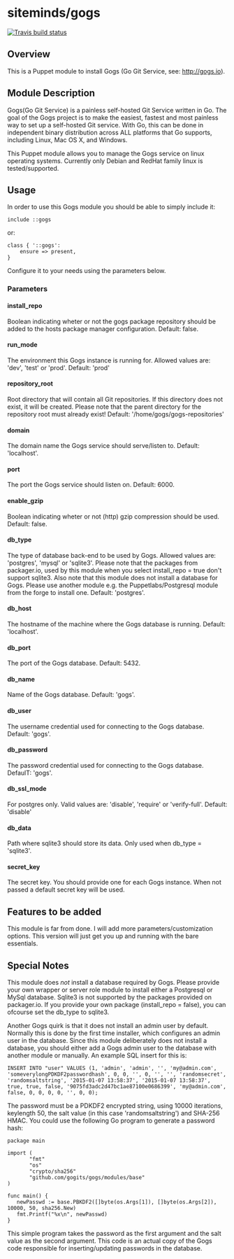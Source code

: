 siteminds/gogs
==============

[![Travis build status](https://api.travis-ci.org/Siteminds/puppet-gogs.svg)](https://travis-ci.org/Siteminds/puppet-gogs)

Overview
--------

This is a Puppet module to install Gogs (Go Git Service, see: <http://gogs.io>).

Module Description
-------------------

Gogs(Go Git Service) is a painless self-hosted Git Service written in Go. The goal of the Gogs
project is to make the easiest, fastest and most painless way to set up a self-hosted Git service.
With Go, this can be done in independent binary distribution across ALL platforms that Go supports,
including Linux, Mac OS X, and Windows.

This Puppet module allows you to manage the Gogs service on linux operating systems. Currently
only Debian and RedHat family linux is tested/supported.

Usage
-----

In order to use this Gogs module you should be able to simply include it:

    include ::gogs
or:

    class { '::gogs':
        ensure => present,
    }

Configure it to your needs using the parameters below.

### Parameters

#### install_repo
  Boolean indicating wheter or not the gogs package repository should be added to the hosts
  package manager configuration. Default: false.

#### run_mode
  The environment this Gogs instance is running for. Allowed values are: 'dev', 'test' or
  'prod'. Default: 'prod'

#### repository_root
  Root directory that will contain all Git repositories. If this directory does not exist,
  it will be created. Please note that the parent directory for the repository root must
  already exist! Default: '/home/gogs/gogs-repositories'

#### domain
  The domain name the Gogs service should serve/listen to. Default: 'localhost'.

#### port
  The port the Gogs service should listen on. Default: 6000.

#### enable_gzip
  Boolean indicating wheter or not (http) gzip compression should be used. Default: false.

#### db_type
  The type of database back-end to be used by Gogs. Allowed values are: 'postgres', 'mysql'
  or 'sqlite3'. Please note that the packages from packager.io, used by this module when you
  select install_repo = true don't support sqlite3.
  Also note that this module does not install a database for Gogs. Please use another module
  e.g. the Puppetlabs/Postgresql module from the forge to install one.
  Default: 'postgres'.

#### db_host
  The hostname of the machine where the Gogs database is running. Default: 'localhost'.

#### db_port
  The port of the Gogs database. Default: 5432.

#### db_name
  Name of the Gogs database. Default: 'gogs'.

#### db_user
  The username credential used for connecting to the Gogs database. Default: 'gogs'.

#### db_password
  The password credential used for connecting to the Gogs database. DefaulT: 'gogs'.

#### db_ssl_mode
  For postgres only. Valid values are: 'disable', 'require' or 'verify-full'.
  Default: 'disable'

#### db_data
  Path where sqlite3 should store its data. Only used when db_type = 'sqlite3'.

#### secret_key
  The secret key. You should provide one for each Gogs instance. When not passed a default
  secret key will be used.

Features to be added
--------------------

This module is far from done. I will add more parameters/customization options. This version
will just get you up and running with the bare essentials.

Special Notes
-------------

This module does *not* install a database required by Gogs. Please provide your own wrapper or
server role module to install either a Postgresql or MySql database. Sqlite3 is not supported
by the packages provided on packager.io. If you provide your own package (install_repo = false),
you can ofcourse set the db_type to sqlite3.

Another Gogs quirk is that it does not install an admin user by default. Normally this is done
by the first time installer, which configures an admin user in the database. Since this module
deliberately does not install a database, you should either add a Gogs admin user to the
database with another module or manually. An example SQL insert for this is:

    INSERT INTO "user" VALUES (1, 'admin', 'admin', '', 'my@admin.com', 'someverylongPDKDF2passwordhash', 0, 0, '', 0, '', '', 'randomsecret', 'randomsaltstring', '2015-01-07 13:58:37', '2015-01-07 13:58:37', true, true, false, '9075fd3adc2d47bc1ae87100e0686399', 'my@admin.com', false, 0, 0, 0, 0, '', 0, 0);

The password must be a PDKDF2 encrypted string, using 10000 iterations, keylength 50, the salt
value (in this case 'randomsaltstring') and SHA-256 HMAC. You could use the following Go program
to generate a password hash:

    package main

    import (
           "fmt"
           "os"
           "crypto/sha256"
           "github.com/gogits/gogs/modules/base"
    )

    func main() {
       newPasswd := base.PBKDF2([]byte(os.Args[1]), []byte(os.Args[2]), 10000, 50, sha256.New)
       fmt.Printf("%x\n", newPasswd)
    }

This simple program takes the password as the first argument and the salt value as the second
argument. This code is an actual copy of the Gogs code responsible for inserting/updating
passwords in the database.
